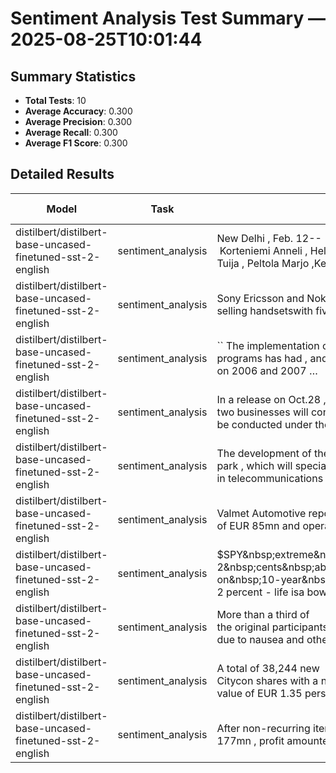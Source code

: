 # Sentiment Analysis Test Summary — 2025-08-25T10:01:44
## Summary Statistics
- **Total Tests**: 10
- **Average Accuracy**: 0.300
- **Average Precision**: 0.300
- **Average Recall**: 0.300
- **Average F1 Score**: 0.300

## Detailed Results
| Model | Task | Input | Expected | Output | Accuracy | Precision | Recall | F1 Score |
|---|---|---|---|---|---|---|---|---|
| distilbert/distilbert-base-uncased-finetuned-sst-2-english | sentiment_analysis | New&nbsp;Delhi&nbsp;,&nbsp;Feb.&nbsp;12​--&nbsp;Korteniemi&nbsp;Anneli&nbsp;,&nbsp;Helokunnas​Tuija&nbsp;,&nbsp;Peltola&nbsp;Marjo&nbsp;,​Keskinen&nbsp;Jukka&nbsp;,&nbsp;Salmi… | neutral | positive | 0.000 | 0.000 | 0.000 | 0.000 |
| distilbert/distilbert-base-uncased-finetuned-sst-2-english | sentiment_analysis | Sony&nbsp;Ericsson&nbsp;and&nbsp;Nokia&nbsp;dominated​the&nbsp;list&nbsp;of&nbsp;best-selling&nbsp;handsets​with&nbsp;five&nbsp;models&nbsp;each&nbsp;. | positive | positive | 1.000 | 1.000 | 1.000 | 1.000 |
| distilbert/distilbert-base-uncased-finetuned-sst-2-english | sentiment_analysis | ``&nbsp;The&nbsp;implementation&nbsp;of&nbsp;these​programs&nbsp;has&nbsp;had&nbsp;,&nbsp;and​will&nbsp;have&nbsp;,&nbsp;negative&nbsp;impacts​on&nbsp;2006&nbsp;and&nbsp;2007&nbsp;… | negative | negative | 1.000 | 1.000 | 1.000 | 1.000 |
| distilbert/distilbert-base-uncased-finetuned-sst-2-english | sentiment_analysis | In&nbsp;a&nbsp;release&nbsp;on&nbsp;Oct.​28&nbsp;,&nbsp;Peab&nbsp;said&nbsp;the​two&nbsp;businesses&nbsp;will&nbsp;continue&nbsp;to​be&nbsp;conducted&nbsp;under&nbsp;the&nbsp;brand… | neutral | positive | 0.000 | 0.000 | 0.000 | 0.000 |
| distilbert/distilbert-base-uncased-finetuned-sst-2-english | sentiment_analysis | The&nbsp;development&nbsp;of&nbsp;the&nbsp;technological​park&nbsp;,&nbsp;which&nbsp;will&nbsp;specialize​in&nbsp;telecommunications&nbsp;and&nbsp;informat… | neutral | positive | 0.000 | 0.000 | 0.000 | 0.000 |
| distilbert/distilbert-base-uncased-finetuned-sst-2-english | sentiment_analysis | Valmet&nbsp;Automotive&nbsp;reports&nbsp;net&nbsp;sales​of&nbsp;EUR&nbsp;85mn&nbsp;and&nbsp;operating​profit&nbsp;of&nbsp;EUR&nbsp;8mn&nbsp;. | neutral | negative | 0.000 | 0.000 | 0.000 | 0.000 |
| distilbert/distilbert-base-uncased-finetuned-sst-2-english | sentiment_analysis | $SPY&nbsp;extreme&nbsp;win&nbsp;today&nbsp;-​2&nbsp;cents&nbsp;above&nbsp;2009&nbsp;low​on&nbsp;10-year&nbsp;and&nbsp;$SPY&nbsp;up​2&nbsp;percent&nbsp;-&nbsp;life&nbsp;is​a&nbsp;bowl&nbsp;o… | negative | positive | 0.000 | 0.000 | 0.000 | 0.000 |
| distilbert/distilbert-base-uncased-finetuned-sst-2-english | sentiment_analysis | More&nbsp;than&nbsp;a&nbsp;third&nbsp;of​the&nbsp;original&nbsp;participants&nbsp;dropped&nbsp;out​due&nbsp;to&nbsp;nausea&nbsp;and&nbsp;other​side&nbsp;effects&nbsp;. | negative | negative | 1.000 | 1.000 | 1.000 | 1.000 |
| distilbert/distilbert-base-uncased-finetuned-sst-2-english | sentiment_analysis | A&nbsp;total&nbsp;of&nbsp;38,244&nbsp;new​Citycon&nbsp;shares&nbsp;with&nbsp;a&nbsp;nominal​value&nbsp;of&nbsp;EUR&nbsp;1.35&nbsp;per​share&nbsp;were&nbsp;subscribed&nbsp;on&nbsp;1… | neutral | negative | 0.000 | 0.000 | 0.000 | 0.000 |
| distilbert/distilbert-base-uncased-finetuned-sst-2-english | sentiment_analysis | After&nbsp;non-recurring&nbsp;items&nbsp;of&nbsp;EUR​177mn&nbsp;,&nbsp;profit&nbsp;amounted&nbsp;to​EUR&nbsp;20mn&nbsp;. | neutral | negative | 0.000 | 0.000 | 0.000 | 0.000 |
